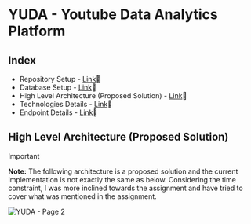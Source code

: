 # YUDA - Youtube Data Analytics Platform

## Index
* Repository Setup - [Link](./docs/SETUP.md)🔗
* Database Setup - [Link](./docs/DB_SETUP.md)🔗
* High Level Architecture (Proposed Solution) - [Link](https://github.com/ParundeepSingh/yuda-platform-be-service?tab=readme-ov-file#high-level-architecture-proposed-solution)🔗
* Technologies Details - [Link](./docs/TECHNOLOGIES.md)🔗
* Endpoint Details - [Link](./docs/ENDPOINT.md)🔗

## High Level Architecture (Proposed Solution)
> [!IMPORTANT]
> <b>Note:</b> The following architecture is a proposed solution and the current implementation is not exactly the same as below. Considering the time constraint, I was more inclined towards the assignment and have tried to cover what was mentioned in the assignment.

![YUDA - Page 2](https://github.com/ParundeepSingh/yuda-platform-be-service/assets/52928589/9d3fe684-9203-46bd-93c8-3437f5c013ee)

